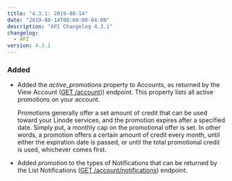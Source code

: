 ```yaml
---
title: "4.3.1: 2019-08-14"
date: "2019-08-14T08:00:00-04:00"
description: "API Changelog 4.3.1"
changelog:
  - API
version: 4.3.1
---
```


### Added

- Added the _active_promotions_ property to Accounts, as returned by the View Account ([GET /account](https://www.linode.com/docs/api/account/#account-view))) endpoint. This property lists all active promotions on your account.

  Promotions generally offer a set amount of credit that can be used toward your Linode services, and the promotion expires after a specified date. Simply put, a monthly cap on the promotional offer is set. In other words, a promotion offers a certain amount of credit every month, until either the expiration date is passed, or until the total promotional credit is used, whichever comes first.

- Added _promotion_ to the types of Notifications that can be returned by the List Notifications ([GET /account/notifications](https://www.linode.com/docs/api/account/#notifications-list)) endpoint.
